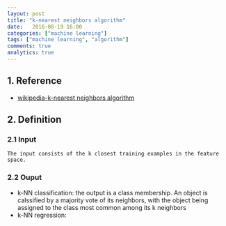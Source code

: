 ```yaml
---
layout: post
title: "k-nearest neighbors algorithm"
date:   2016-08-19 16:00
categories: ["machine learning"]
tags: ["machine learning", "algorithm"]
comments: true
analytics: true
---
```


<span/>

## 1. Reference

* [wikipedia-k-nearest neighbors algorithm](https://en.wikipedia.org/wiki/K-nearest_neighbors_algorithm)

## 2. Definition

### 2.1 Input

    The input consists of the k closest training examples in the feature space.

### 2.2 Ouput

* k-NN classification: the output is a class membership. An object is calssified by a majority vote of its neighbors, with the object being assigned to the class most common among its k neighbors
* k-NN regression: 
